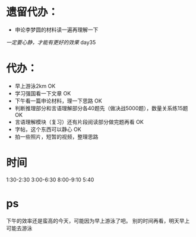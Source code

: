 # 遗留代办：
+ 申论李梦圆的材料读一遍再理解一下

*一定要心静，才能有更好的效果*
day35
# 代办：
+ 早上游泳2km  OK
+ 学习强国看一下文章 OK 
+ 下午看一篇申论材料，理一下思路  OK  
+ 判断推理部分和言语理解部分各40题先（做决战5000题），数量关系练15题  OK
+ 言语理解模块（复习）还有片段阅读部分做完题再看  OK
+ 字帖，这个东西可以静心 OK
+ 拍一些照片，短暂的视频，整理思路


# 时间
1:30-2:30
3:00-6:30
8:00-9:10  5:40

# ps
下午的效率还是蛮高的今天，可能因为早上游泳了吧。
别的时间再看，明天早上可能去游泳
